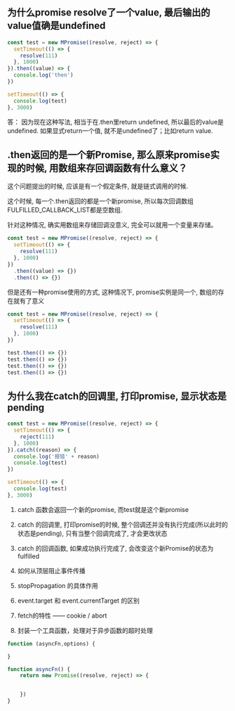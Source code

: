 ## 为什么promise resolve了一个value, 最后输出的value值确是undefined

```js
const test = new MPromise((resolve, reject) => {
  setTimeout(() => {
    resolve(111)
  }, 1000)
}).then((value) => {
  console.log('then')
})

setTimeout(() => {
  console.log(test)
}, 3000)
```

答：
因为现在这种写法, 相当于在.then里return undefined, 所以最后的value是undefined.
如果显式return一个值, 就不是undefined了；比如return value.

## .then返回的是一个新Promise, 那么原来promise实现的时候, 用数组来存回调函数有什么意义？

这个问题提出的时候, 应该是有一个假定条件, 就是链式调用的时候.

这个时候, 每一个.then返回的都是一个新promise, 所以每次回调数组FULFILLED_CALLBACK_LIST都是空数组.

针对这种情况, 确实用数组来存储回调没意义, 完全可以就用一个变量来存储。

```js
const test = new MPromise((resolve, reject) => {
  setTimeout(() => {
    resolve(111)
  }, 1000)
})
  .then((value) => {})
  .then(() => {})
```

但是还有一种promise使用的方式, 这种情况下, promise实例是同一个, 数组的存在就有了意义

```js
const test = new MPromise((resolve, reject) => {
  setTimeout(() => {
    resolve(111)
  }, 1000)
})

test.then(() => {})
test.then(() => {})
test.then(() => {})
test.then(() => {})
```

## 为什么我在catch的回调里, 打印promise, 显示状态是pending

```js
const test = new MPromise((resolve, reject) => {
  setTimeout(() => {
    reject(111)
  }, 1000)
}).catch((reason) => {
  console.log('报错' + reason)
  console.log(test)
})

setTimeout(() => {
  console.log(test)
}, 3000)
```

1. catch 函数会返回一个新的promise, 而test就是这个新promise

2. catch 的回调里, 打印promise的时候, 整个回调还并没有执行完成(所以此时的状态是pending), 只有当整个回调完成了, 才会更改状态
3. catch 的回调函数, 如果成功执行完成了, 会改变这个新Promise的状态为fulfilled

4. 如何从顶层阻止事件传播

5. stopPropagation 的具体作用

6. event.target 和 event.currentTarget 的区别

7. fetch的特性 —— cookie / abort

8. 封装一个工具函数，处理对于异步函数的超时处理

```js
function (asyncFn,options) {

}

function asyncFn() {
    return new Promise((resolve, reject) => {


    })
}


```
